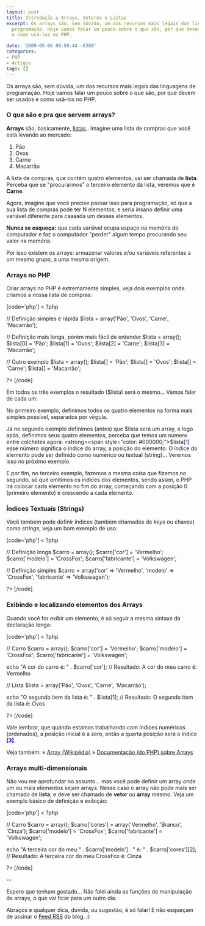 ```yaml
---
layout: post
title: Introdução a Arrays, Vetores e Listas
excerpt: Os arrays são, sem dúvida, um dos recursos mais legais das linguagens de
  programação. Hoje vamos falar um pouco sobre o que são, por que devem ser usados
  e como usá-los no PHP.

date: '2009-05-06 09:58:44 -0300'
categories:
- PHP
- Artigos
tags: []
---
```

Os arrays são, sem dúvida, um dos recursos mais legais das linguagens de programação. Hoje vamos falar um pouco sobre o que são, por que devem ser usados e como usá-los no PHP.

<h3>O que são e pra que servem arrays?</h3>
<strong>Arrays</strong> são, basicamente, <span style="text-decoration: underline;">listas</span>.. Imagine uma lista de compras que você está levando ao mercado:

<ol>
<li>Pão</li>
<li>Ovos</li>
<li>Carne</li>
<li>Macarrão</li>
</ol>
A lista de compras, que contém quatro elementos, vai ser chamada de <strong>lista</strong>. Perceba que se "procurarmos" o terceiro elemento da lista, veremos que é <strong>Carne</strong>.

Agora, imagine que você precise passar isso para programação, só que a sua lista de compras pode ter N elementos, e seria insano definir uma variável diferente para caaaada um desses elementos.

<strong>Nunca se esqueça:</strong> que cada variável ocupa espaço na memória do computador e faz o computador "perder" algum tempo procurando seu valor na memória.

Por isso existem os arrays: armazenar valores e/ou variáveis referentes a um mesmo grupo, a uma mesma origem.

<h3>Arrays no PHP</h3>
Criar arrays no PHP é extremamente simples, veja dois exemplos onde criamos a nossa lista de compras:


[code='php']
< ?php

// Definição simples e rápida
$lista = array('Pão', 'Ovos', 'Carne', 'Macarrão');

// Definição mais longa, porém mais fácil de entender
$lista = array();
$lista[0] = 'Pão';
$lista[1] = 'Ovos';
$lista[2] = 'Carne';
$lista[3] = 'Macarrão';

// Outro exemplo
$lista = array();
$lista[] = 'Pão';
$lista[] = 'Ovos';
$lista[] = 'Carne';
$lista[] = 'Macarrão';

?>
[/code]

Em todos os três exemplos o resultado ($lista) será o mesmo... Vamos falar de cada um:

No primeiro exemplo, definimos todos os quatro elementos na forma mais simples possível, separados por vírgula.

Já no segundo exemplo definimos (antes) que $lista será um array, e logo após, definimos seus quatro elementos, perceba que temos um número entre colchetes agora: <strong><span style="color: #000000;">$lista</span><span style="color: #000080;">[<span style="color: #0000ff;">1</span>]</span></strong> esse número significa o índice do array, a posição do elemento. O índice do elemento pode ser definido como numérico ou textual (string)... Veremos isso no próximo exemplo.

E por fim, no terceiro exemplo, fazemos a mesma coisa que fizemos no segundo, só que omitimos os índices dos elementos, sendo assim, o PHP irá colocar cada elemento no fim do array, começando com a posição 0 (primeiro elemento) e crescendo a cada elemento.

<h3>Índices Textuais (Strings)</h3>
Você também pode definir índices (também chamados de <em>keys</em> ou chaves)  como <em>strings</em>, veja um bom exemplo de uso:


[code='php']
< ?php

// Definição longa
$carro = array();
$carro['cor'] = 'Vermelho';
$carro['modelo'] = 'CrossFox';
$carro['fabricante'] = 'Volkswagen';

// Definição simples
$carro = array('cor' => 'Vermelho', 'modelo' => 'CrossFox', 'fabricante' => 'Volkswagen');

?>
[/code]

<h3>Exibindo e localizando elementos dos Arrays</h3>
Quando você for exibir um elemento, é só seguir a mesma sintaxe da declaração longa:


[code='php']
< ?php

// Carro
$carro = array();
$carro['cor'] = 'Vermelho';
$carro['modelo'] = 'CrossFox';
$carro['fabricante'] = 'Volkswagen';

echo "A cor do carro é: " . $carro['cor'];
// Resultado: A cor do meu carro é: Vermelho

// Lista
$lista = array('Pão', 'Ovos', 'Carne', 'Macarrão');

echo "O segundo item da lista é: " . $lista[1];
// Resultado: O segundo item da lista é: Ovos

?>
[/code]

Vale lembrar, que quando estamos trabalhando com índices numéricos (ordenados), a posição inicial é a zero, então a quarta posição será o índice<span style="color: #000080;"><strong> [<span style="color: #0000ff;">3</span>]</strong></span>.

Veja também:
» <a href="http://pt.wikipedia.org/wiki/Array" target="_blank">Array (Wikipédia)</a>
» <a href="http://br2.php.net/manual/pt_BR/language.types.array.php" target="_blank">Documentação (do PHP) sobre Arrays</a>

<h3>Arrays multi-dimensionais</h3>
Não vou me aprofundar no assunto... mas você pode definir um array onde um ou mais elementos sejam arrays. Nesse caso o array não pode mais ser chamado de <strong>lista</strong>, e deve ser chamado de <strong>vetor</strong> ou <strong>array</strong> mesmo. Veja um exemplo básico de definição e exibição:


[code='php']
< ?php

// Carro
$carro = array();
$carro['cores'] = array('Vermelho', 'Branco', 'Cinza');
$carro['modelo'] = 'CrossFox';
$carro['fabricante'] = 'Volkswagen';

echo "A terceira cor do meu " . $carro['modelo'] . " é: " . $carro['cores'][2];
// Resultado: A terceira cor do meu CrossFox é: Cinza

?>
[/code]

--

Espero que tenham gostado... Não falei ainda as funções de manipulação de arrays, o que vai ficar para um outro dia.

Abraços e qualquer dica, dúvida, ou sugestão, é só falar! E não esqueçam de assinar o <a title="Feed RSS" href="http://feeds2.feedburner.com/ThiagoBelem/Blog" target="_blank">Feed RSS</a> do blog. :)

